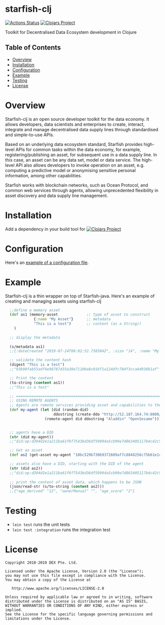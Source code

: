 # starfish-clj

[![Actions Status](https://github.com/DEX-Company/starfish-clj/workflows/CI/badge.svg)](https://github.com/DEX-Company/starfish-clj/actions) [![Clojars Project](https://img.shields.io/clojars/v/sg.dex/starfish-clj.svg)](https://clojars.org/sg.dex/starfish-clj)

Toolkit for Decentralised Data Ecosystem development in Clojure

## Table of Contents

* [Overview](#overview)
* [Installation](#installation)
* [Configuration](#configuration)
* [Example](#example)
* [Testing](#testing)
* [License](#license)

# Overview

Starfish-clj is an open source developer toolkit for the data economy. It allows developers, data scientists and enterprises to create, interact, integrate and manage decentralised data supply lines through standardised and simple-to-use APIs.

Based on an underlying data ecosystem standard, Starfish provides high-level APIs for common tasks within the data economy, for example, registering/publishing an asset, for subsequent use in a data supply line. In this case, an asset can be any data set, model or data service. The high-level API also allows developers to invoke operation on an asset, e.g. computing a predictive model or anonymising sensitive personal information, among other capabilities. 

Starfish works with blockchain networks, such as Ocean Protocol, and common web services through agents, allowing unprecedented flexibility in asset discovery and data supply line management. 

# Installation

Add a dependency in your build tool for [![Clojars Project](https://img.shields.io/clojars/v/sg.dex/starfish-clj.svg)](https://clojars.org/sg.dex/starfish-clj)

# Configuration

Here's an [example of a configuration file](https://github.com/DEX-Company/starfish-clj/blob/master/src/test/resources/squid_test.properties).

# Example 

Starfish-clj is a thin wrapper on top of Starfish-java. 
Here's an example of creating and managing assets using starfish-clj
```clj
  ;;define a memory asset
  (def as1 (memory-asset             ;; type of asset to construct
             {:name "My Asset"}      ;; metadata
             "This is a test")       ;; content (as a String))
    )
    
  ;; display the metadata
  
  (s/metadata as1)
  ;;{:dateCreated "2019-07-24T08:02:52.738504Z", :size "14", :name "My Asset", :type "dataset", :contentType "application/octet-stream", :contentHash "93b90fab55adf4e98787d33a38e71106e8c016f1a124dfc784f3cca4d938b1af"}

  ;; validate the content hash
  (digest "This is a test")
  ;;"93b90fab55adf4e98787d33a38e71106e8c016f1a124dfc784f3cca4d938b1af"

  ;; Print the content
  (to-string (content as1))
  ;;"This is a test"

  ;; ======================================================================================
  ;; USING REMOTE AGENTS
  ;; Agents are remote services providing asset and capabilities to the Ocean ecosystem
  (def my-agent (let [did (random-did)
                      ddostring (create-ddo "http://52.187.164.74:8080/")]
                  (remote-agent did ddostring "Aladdin" "OpenSesame")))
  

  ;; agents have a DID
  (str (did my-agent))
  ;;"did:op:d394d2e1a211ba61f6f7543bd36df59994a5cb99e7d863405117b4c42c5cb2e9"

  ;; Get an asset
  (def as2 (get-asset my-agent "10bc529b730b9372689af7c8848256c75b61e1c25addc0dc100059dcceb05d03"))

  ;; assets also have a DID, starting with the DID of the agent
  (str (did as2))
  ;;"did:op:d394d2e1a211ba61f6f7543bd36df59994a5cb99e7d863405117b4c42c5cb2e9/10bc529b730b9372689af7c8848256c75b61e1c25addc0dc100059dcceb05d03"
 
  ;; print the content of asset data, which happens to be JSON
  (json/read-str (s/to-string (content as2)))
  ;;{"age_derived" "12", "ownerManual" "", "age_score" "2"}


```

# Testing

- `lein test` runs the unit tests
- `lein test :integration` runs the integration test

# License

```
Copyright 2018-2019 DEX Pte. Ltd.

Licensed under the Apache License, Version 2.0 (the "License");
you may not use this file except in compliance with the License.
You may obtain a copy of the License at

   http://www.apache.org/licenses/LICENSE-2.0

Unless required by applicable law or agreed to in writing, software
distributed under the License is distributed on an "AS IS" BASIS,
WITHOUT WARRANTIES OR CONDITIONS OF ANY KIND, either express or implied.
See the License for the specific language governing permissions and
limitations under the License.
```
